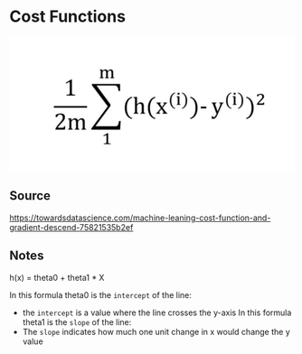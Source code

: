# Cost Functions

![CostFunction](images/cost_function.PNG)

## Source
https://towardsdatascience.com/machine-leaning-cost-function-and-gradient-descend-75821535b2ef




## Notes

h(x) = theta0 + theta1 * X

In this formula theta0 is the `intercept` of the line:
- the `intercept` is a value where the line crosses the y-axis
In this formula theta1 is the `slope` of the line:
- The `slope` indicates how much one unit change in x would change the y value


 



